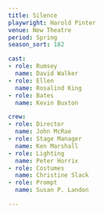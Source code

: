 ```yaml
---
title: Silence
playwright: Harold Pinter
venue: New Theatre
period: Spring
season_sort: 182

cast:
- role: Rumsey
  name: David Walker
- role: Ellen
  name: Rosalind King
- role: Bates
  name: Kevin Buxton

crew:
- role: Director
  name: John McRae
- role: Stage Manager
  name: Ken Marshall
- role: Lighting
  name: Peter Horrix
- role: Costumes
  name: Christine Slack
- role: Prompt
  name: Susan P. Landon

---
```

